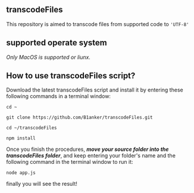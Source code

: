 transcodeFiles
----------------
This repository is aimed to transcode files from supported code to `'UTF-8'`

supported operate system
----------------
*Only MacOS is supported or liunx.*

How to use transcodeFiles script?
----------------
Download the latest transcodeFiles script and install it by entering these following commands in a terminal window:

```shell
cd ~
```

```shell
git clone https://github.com/B1anker/transcodeFiles.git
```

```shell
cd ~/transcodeFiles
```
```shell
npm install
```

Once you finish the procedures, ***move your source folder into the transcodeFiles folder***, and keep entering your folder's name and the following command in the terminal window to run it:

```shell
node app.js
```
finally you will see the result!

